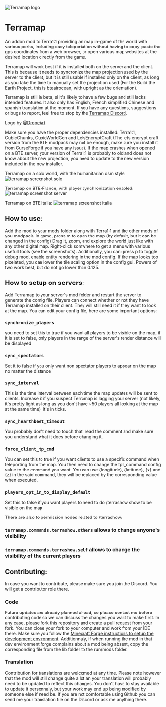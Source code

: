 ![Terramap logo](https://raw.githubusercontent.com/SmylerMC/terramap/master/images/terramap_logo-x256.png)

# Terramap

An addon mod to Terra1:1 providing an map in-game of the world with various perks, including easy teleportation without having to copy-paste the gps coordinates from a web browser, or open various map websites at the desired location directly from the game.

Terramap will work best if it is installed both on the server and the client. This is because it needs to syncronize the map projection used by the server to the client, but it is still usable if installed only on the client, as long as you take the time to manually set the projection used (For the Build the Earth Project, this is bteairocean, with upright as the orientation).

Terramap is still in beta, si it's likely to have a few bugs and still lacks intended features. It also only has English, French simplified Chinese and spanish translation at the moment.
If you have any questions, suggestions or bugs to report, feel free to stop by the [Terramap Discord](https://discord.gg/zSMq3GN "Terramap Discord").

Logo by [@DropeArt](https://twitter.com/DropeArt)

Make sure you have the proper dependencies installed: Terra1:1, CubicChunks, CubicWorldGen and LetsEncryptCraft (The lets encrypt craft version from the BTE modpack may not be enough, make sure you install it from CurseForge if you have any issue).
If the map crashes when opened on a BTE server, your version of Terra1:1 is probably to old and does not know about the new projection, you need to update to the new version included in the new installer.

Terramap on a solo world, with the humanitarian osm style:
![terramap screenshot solo](https://raw.githubusercontent.com/SmylerMC/terramap/master/images/tiledmap.png)


Terramap on BTE-France, with player synchronization enabled:
![terramap screenshot server](https://raw.githubusercontent.com/SmylerMC/terramap/master/images/tiledmap_server.png)


Terramap on BTE Italia:
![terramap screenshot italia](https://raw.githubusercontent.com/SmylerMC/terramap/master/images/tilermap_server_italia.png)

## How to use:
Add the mod to your mods folder along with Terra1:1 and the other mods of you modpack.
In game, press m to open the map (by default, but it can be changed in the config)
Drag it, zoom, and explore the world just like with any other digital map.
Right-click somwhere to get a menu with various usefull tools (see the screenshots).
Additionally, you can: press p to toggle debug mod, enable entity rendering in the mod config.
If the map looks too pixelated, you can lower the tile scaling option in the config gui. Powers of two work best, but do not go lower than  0.125.

## How to setup on servers:
Add Terramap to your server's mod folder and restart the server to generate the config file.
Players can connect whether or not they have Terramap installed on their client. They will still need it if they want to look at the map.
You can edit your config file, here are some important options:

### `synchronize_players`
you need to set this to true if you want all players to be visible on the map, if it is set to false, only players in the range of the server's render distance will be displayed

### `sync_spectators`
Set it to false if you only want non spectator players to appear on the map no matter the distance

### `sync_interval`
This is the time interval between each time the map updates will be sent to clients. Increase it if you suspect Terramap is lagging your server (not likely, it's pretty light as long as you don't have ~50 players all looking at the map at the same time). It's in ticks.

### `sync_hearthbeet_timeout`
You probably don't need to touch that, read the comment and make sure you understand what it does before changing it.

### `force_client_tp_cmd`
You can set this to true if you want clients to use a specific command when teleporting from the map. You then need to change the tpll_command config value to the command you want. You can use {longitude}, {latitude}, {x} and {z} in the said command, they will be replaced by the corresponding value when executed.

### `players_opt_in_to_display_default`
Set this to false if you want players to need to do /terrashow show to be visible on the map

There are also to permission nodes related to /terrashow:
### `terramap.commands.terrashow.others` allows to change anyone's visibility
### `terramap.commands.terrashow.self` allows to change the visibility of the current players
## Contributing:
In case you want to contribute, please make sure you join the Discord. You will get a contributor role there.

### Code
Future updates are already planned ahead, so please contact me before contributing code so we can discuss the changes you want to make first.
In any case, please fork this repository and create a pull request from your fork. You can clone your fork to your computer and work from your IDE there. Make sure you follow the [Minecraft Forge instructions to setup the development environment](https://github.com/MinecraftForge/Documentation/blob/1.12.x/docs/gettingstarted/index.md). Additionnaly, if when running the mod in that dev environment forge complains about a mod being absent, copy the corresponding file from the lib folder to the run/mods folder. 

### Translation
Contribution for translations are welcomed at any time. Please note however that the mod will still change quite a lot an your translation will probably need to be updated to reflect this changes. You don't have to stay available to update it personnaly, but your work may end up being modified by someone else if need be. If you are not comfortable using Github you can send me your translation file on the Discord or ask me anything there.
